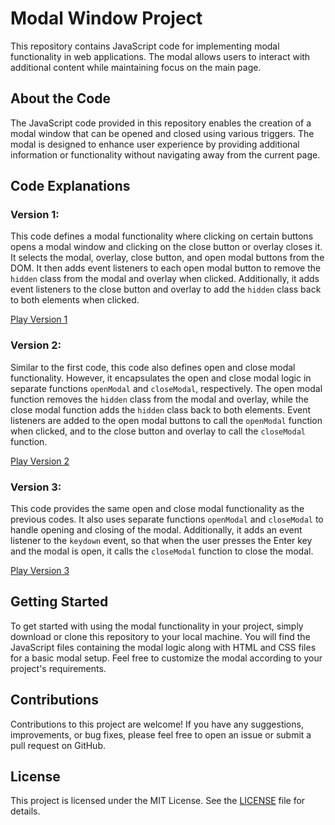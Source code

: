 # Modal Window Project

This repository contains JavaScript code for implementing modal functionality in web applications. The modal allows users to interact with additional content while maintaining focus on the main page.

## About the Code

The JavaScript code provided in this repository enables the creation of a modal window that can be opened and closed using various triggers. The modal is designed to enhance user experience by providing additional information or functionality without navigating away from the current page.

## Code Explanations

### Version 1:

This code defines a modal functionality where clicking on certain buttons opens a modal window and clicking on the close button or overlay closes it. It selects the modal, overlay, close button, and open modal buttons from the DOM. It then adds event listeners to each open modal button to remove the `hidden` class from the modal and overlay when clicked. Additionally, it adds event listeners to the close button and overlay to add the `hidden` class back to both elements when clicked.

[Play Version 1](https://guess-my-number-version-1.netlify.app/)

### Version 2:

Similar to the first code, this code also defines open and close modal functionality. However, it encapsulates the open and close modal logic in separate functions `openModal` and `closeModal`, respectively. The open modal function removes the `hidden` class from the modal and overlay, while the close modal function adds the `hidden` class back to both elements. Event listeners are added to the open modal buttons to call the `openModal` function when clicked, and to the close button and overlay to call the `closeModal` function.

[Play Version 2](https://guess-my-number-version-2.netlify.app/)

### Version 3:

This code provides the same open and close modal functionality as the previous codes. It also uses separate functions `openModal` and `closeModal` to handle opening and closing of the modal. Additionally, it adds an event listener to the `keydown` event, so that when the user presses the Enter key and the modal is open, it calls the `closeModal` function to close the modal.

[Play Version 3](https://guess-my-number-version-3.netlify.app/)

## Getting Started

To get started with using the modal functionality in your project, simply download or clone this repository to your local machine. You will find the JavaScript files containing the modal logic along with HTML and CSS files for a basic modal setup. Feel free to customize the modal according to your project's requirements.

## Contributions

Contributions to this project are welcome! If you have any suggestions, improvements, or bug fixes, please feel free to open an issue or submit a pull request on GitHub.

## License

This project is licensed under the MIT License. See the [LICENSE](LICENSE) file for details.
